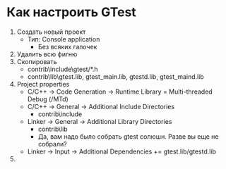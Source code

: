 # Как настроить GTest

1. Создать новый проект
    * Тип: Console application
        - Без всяких галочек 
2. Удалить всю фигню
3. Скопировать 
    * contrib\include\gtest\/*.h
    * contrib\lib\gtest.lib, gtest_main.lib, gtestd.lib, gtest_maind.lib
4. Project properties
    *  C/C++ -> Code Generation -> Runtime Library = Multi-threaded Debug (/MTd)
    *  C/C++ -> General -> Additional Include Directories
        -  contrib\include
    *  Linker -> General -> Additional Library Directories
        -  contrib\lib
        -  Да, вам надо было собрать gtest солюшн. Разве вы еще не собрали?
    *  Linker -> Input -> Additional Dependencies += gtest.lib/gtestd.lib
5. 
